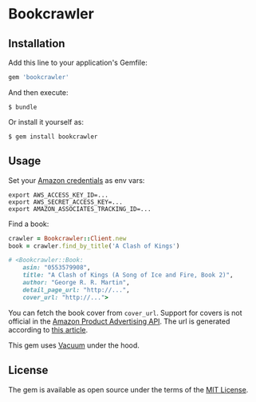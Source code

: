 # Bookcrawler

## Installation

Add this line to your application's Gemfile:

```ruby
gem 'bookcrawler'
```

And then execute:

    $ bundle

Or install it yourself as:

    $ gem install bookcrawler

## Usage

Set your [Amazon credentials](https://affiliateprogram.amazon.com/gp/flex/advertising/api/sign-in.html) as env vars:

```
export AWS_ACCESS_KEY_ID=...
export AWS_SECRET_ACCESS_KEY=...
export AMAZON_ASSOCIATES_TRACKING_ID=...
```

Find a book:

```ruby
crawler = Bookcrawler::Client.new
book = crawler.find_by_title('A Clash of Kings')

# <Bookcrawler::Book:
    asin: "0553579908",
    title: "A Clash of Kings (A Song of Ice and Fire, Book 2)",
    author: "George R. R. Martin",
    detail_page_url: "http://...",
    cover_url: "http://...">
```

You can fetch the book cover from `cover_url`. Support for covers is not official in the [Amazon Product Advertising API](https://affiliate-program.amazon.com/gp/advertising/api/detail/main.html). The url is generated according to [this article](http://aaugh.com/imageabuse.html).

This gem uses [Vacuum](https://github.com/hakanensari/vacuum) under the hood.

## License

The gem is available as open source under the terms of the [MIT License](http://opensource.org/licenses/MIT).

